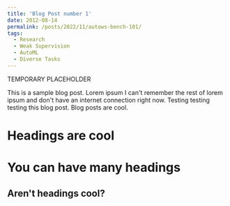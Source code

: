 ```yaml
---
title: 'Blog Post number 1'
date: 2012-08-14
permalink: /posts/2022/11/autows-bench-101/
tags:
  - Research
  - Weak Supervision
  - AutoML
  - Diverse Tasks
---
```


TEMPORARY PLACEHOLDER

This is a sample blog post. Lorem ipsum I can't remember the rest of lorem ipsum and don't have an internet connection right now. Testing testing testing this blog post. Blog posts are cool.

Headings are cool
======

You can have many headings
======

Aren't headings cool?
------
